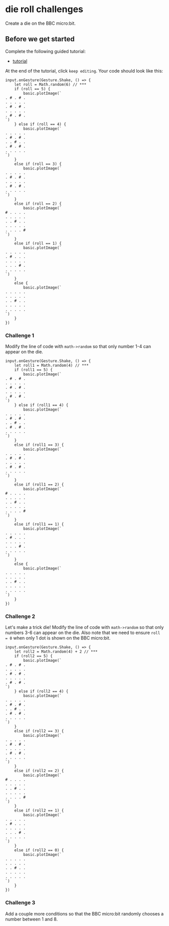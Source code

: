 # die roll challenges

Create a die on the BBC micro:bit. 

## Before we get started

Complete the following guided tutorial:

* [tutorial](/microbit/lessons/die-roll/tutorial)

At the end of the tutorial, click `keep editing`. Your code should look like this:

```
input.onGesture(Gesture.Shake, () => {
    let roll = Math.random(6) // ***
    if (roll == 5) {
        basic.plotImage(`
. # . # .
. . . . .
. # . # .
. . . . .
. # . # .
`)
    } else if (roll == 4) {
        basic.plotImage(`
. . . . .
. # . # .
. . # . .
. # . # .
. . . . .
`)
    }
    else if (roll == 3) {
        basic.plotImage(`
. . . . .
. # . # .
. . . . .
. # . # .
. . . . .
`)
    }
    else if (roll == 2) {
        basic.plotImage(`
# . . . .
. . . . .
. . # . .
. . . . .
. . . . #
`)
    }
    else if (roll == 1) {
        basic.plotImage(`
. . . . .
. # . . .
. . . . .
. . . # .
. . . . .
`)
    }
    else {
        basic.plotImage(`
. . . . .
. . . . .
. . # . .
. . . . .
. . . . .
`)
    }
})
```

### Challenge 1

Modify the line of code with `math->random` so that only number 1-4 can appear on the die.

```
input.onGesture(Gesture.Shake, () => {
    let roll1 = Math.random(4) // ***
    if (roll1 == 5) {
        basic.plotImage(`
. # . # .
. . . . .
. # . # .
. . . . .
. # . # .
`)
    } else if (roll1 == 4) {
        basic.plotImage(`
. . . . .
. # . # .
. . # . .
. # . # .
. . . . .
`)
    }
    else if (roll1 == 3) {
        basic.plotImage(`
. . . . .
. # . # .
. . . . .
. # . # .
. . . . .
`)
    }
    else if (roll1 == 2) {
        basic.plotImage(`
# . . . .
. . . . .
. . # . .
. . . . .
. . . . #
`)
    }
    else if (roll1 == 1) {
        basic.plotImage(`
. . . . .
. # . . .
. . . . .
. . . # .
. . . . .
`)
    }
    else {
        basic.plotImage(`
. . . . .
. . . . .
. . # . .
. . . . .
. . . . .
`)
    }
})
```

### Challenge 2

Let's make a trick die! Modify the line of code with `math->random` so that only numbers 3-6 can appear on the die. Also note that we need to ensure `roll = 0` when only 1 dot is shown on the BBC micro:bit.

```
input.onGesture(Gesture.Shake, () => {
    let roll2 = Math.random(4) + 2 // ***
    if (roll2 == 5) {
        basic.plotImage(`
. # . # .
. . . . .
. # . # .
. . . . .
. # . # .
`)
    } else if (roll2 == 4) {
        basic.plotImage(`
. . . . .
. # . # .
. . # . .
. # . # .
. . . . .
`)
    }
    else if (roll2 == 3) {
        basic.plotImage(`
. . . . .
. # . # .
. . . . .
. # . # .
. . . . .
`)
    }
    else if (roll2 == 2) {
        basic.plotImage(`
# . . . .
. . . . .
. . # . .
. . . . .
. . . . #
`)
    }
    else if (roll2 == 1) {
        basic.plotImage(`
. . . . .
. # . . .
. . . . .
. . . # .
. . . . .
`)
    }
    else if (roll2 == 0) {
        basic.plotImage(`
. . . . .
. . . . .
. . # . .
. . . . .
. . . . .
`)
    }
})
```

### Challenge 3

Add a couple more conditions so that the BBC micro:bit randomly chooses a number between 1 and 8.

